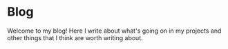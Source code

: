 # Blog

Welcome to my blog! Here I write about what's going on in my projects and other things that I think are worth writing about.
